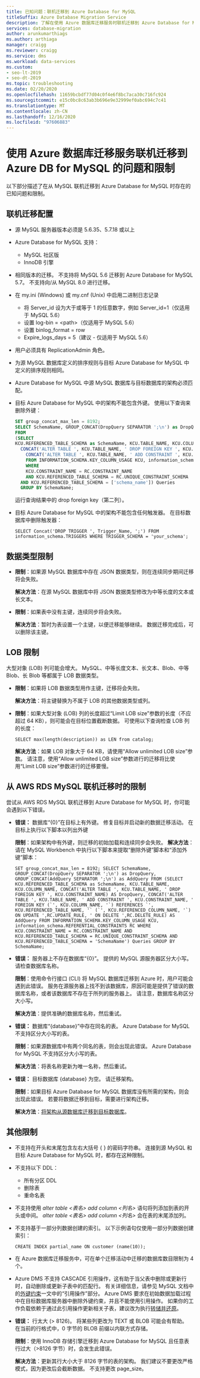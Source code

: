 ```yaml
---
title: 已知问题：联机迁移到 Azure Database for MySQL
titleSuffix: Azure Database Migration Service
description: 了解在使用 Azure 数据库迁移服务时联机迁移到 Azure Database for MySQL 的已知问题和迁移限制。
services: database-migration
author: arunkumarthiags
ms.author: arthiaga
manager: craigg
ms.reviewer: craigg
ms.service: dms
ms.workload: data-services
ms.custom:
- seo-lt-2019
- seo-dt-2019
ms.topic: troubleshooting
ms.date: 02/20/2020
ms.openlocfilehash: 11659bcbdf77d04c0f4e6f8bc7aca30c716fc924
ms.sourcegitcommit: e15c0bc8c63ab3b696e9e32999ef0abc694c7c41
ms.translationtype: MT
ms.contentlocale: zh-CN
ms.lasthandoff: 12/16/2020
ms.locfileid: "97606883"
---
```

# <a name="online-migration-issues--limitations-to-azure-db-for-mysql-with-azure-database-migration-service"></a>使用 Azure 数据库迁移服务联机迁移到 Azure DB for MySQL 的问题和限制

以下部分描述了在从 MySQL 联机迁移到 Azure Database for MySQL 时存在的已知问题和限制。

## <a name="online-migration-configuration"></a>联机迁移配置


- 源 MySQL 服务器版本必须是 5.6.35、5.7.18 或以上
- Azure Database for MySQL 支持：
  - MySQL 社区版
  - InnoDB 引擎
- 相同版本的迁移。 不支持将 MySQL 5.6 迁移到 Azure Database for MySQL 5.7。 不支持向/从 MySQL 8.0 进行迁移。
- 在 my.ini (Windows) 或 my.cnf (Unix) 中启用二进制日志记录
  - 将 Server_id 设为大于或等于 1 的任意数字，例如 Server_id=1（仅适用于 MySQL 5.6）
  - 设置 log-bin = \<path>（仅适用于 MySQL 5.6）
  - 设置 binlog_format = row
  - Expire_logs_days = 5（建议 - 仅适用于 MySQL 5.6）
- 用户必须具有 ReplicationAdmin 角色。
- 为源 MySQL 数据库定义的排序规则与目标 Azure Database for MySQL 中定义的排序规则相同。
- Azure Database for MySQL 中源 MySQL 数据库与目标数据库的架构必须匹配。
- 目标 Azure Database for MySQL 中的架构不能包含外键。 使用以下查询来删除外键：
    ```sql
    SET group_concat_max_len = 8192;
    SELECT SchemaName, GROUP_CONCAT(DropQuery SEPARATOR ';\n') as DropQuery, GROUP_CONCAT(AddQuery SEPARATOR ';\n') as AddQuery
    FROM
    (SELECT 
    KCU.REFERENCED_TABLE_SCHEMA as SchemaName, KCU.TABLE_NAME, KCU.COLUMN_NAME,
      CONCAT('ALTER TABLE ', KCU.TABLE_NAME, ' DROP FOREIGN KEY ', KCU.CONSTRAINT_NAME) AS DropQuery,
        CONCAT('ALTER TABLE ', KCU.TABLE_NAME, ' ADD CONSTRAINT ', KCU.CONSTRAINT_NAME, ' FOREIGN KEY (`', KCU.COLUMN_NAME, '`) REFERENCES `', KCU.REFERENCED_TABLE_NAME, '` (`', KCU.REFERENCED_COLUMN_NAME, '`) ON UPDATE ',RC.UPDATE_RULE, ' ON DELETE ',RC.DELETE_RULE) AS AddQuery
        FROM INFORMATION_SCHEMA.KEY_COLUMN_USAGE KCU, information_schema.REFERENTIAL_CONSTRAINTS RC
        WHERE
        KCU.CONSTRAINT_NAME = RC.CONSTRAINT_NAME
        AND KCU.REFERENCED_TABLE_SCHEMA = RC.UNIQUE_CONSTRAINT_SCHEMA
      AND KCU.REFERENCED_TABLE_SCHEMA = ['schema_name']) Queries
      GROUP BY SchemaName;
    ```

    运行查询结果中的 drop foreign key（第二列）。
- 目标 Azure Database for MySQL 中的架构不能包含任何触发器。 在目标数据库中删除触发器：
    ```
    SELECT Concat('DROP TRIGGER ', Trigger_Name, ';') FROM  information_schema.TRIGGERS WHERE TRIGGER_SCHEMA = 'your_schema';
    ```

## <a name="datatype-limitations"></a>数据类型限制

- **限制**：如果源 MySQL 数据库中存在 JSON 数据类型，则在连续同步期间迁移将会失败。

    **解决方法**：在源 MySQL 数据库中将 JSON 数据类型修改为中等长度的文本或长文本。

- **限制**：如果表中没有主键，连续同步将会失败。

    **解决方法**：暂时为表设置一个主键，以便迁移能够继续。 数据迁移完成后，可以删除该主键。

## <a name="lob-limitations"></a>LOB 限制

大型对象 (LOB) 列可能会增大。 MySQL、中等长度文本、长文本、Blob、中等 Blob、长 Blob 等都属于 LOB 数据类型。

- **限制**：如果将 LOB 数据类型用作主键，迁移将会失败。

    **解决方法**：将主键替换为不属于 LOB 的其他数据类型或列。

- **限制**：如果大型对象 (LOB) 列的长度超过“Limit LOB size”参数的长度（不应超过 64 KB），则可能会在目标位置截断数据。 可使用以下查询检查 LOB 列的长度：
    ```
    SELECT max(length(description)) as LEN from catalog;
    ```

    **解决方法**：如果 LOB 对象大于 64 KB，请使用“Allow unlimited LOB size”参数。 请注意，使用“Allow unlimited LOB size”参数进行的迁移将比使用“Limit LOB size”参数进行的迁移要慢。

## <a name="limitations-when-migrating-online-from-aws-rds-mysql"></a>从 AWS RDS MySQL 联机迁移时的限制

尝试从 AWS RDS MySQL 联机迁移到 Azure Database for MySQL 时，你可能会遇到以下错误。

- **错误：** 数据库“{0}”在目标上有外键。 修复目标并启动新的数据迁移活动。 在目标上执行以下脚本以列出外键

  **限制**：如果架构中有外键，则迁移的初始加载和连续同步会失败。
  **解决方法**：请在 MySQL Workbench 中执行以下脚本来提取“删除外键”脚本和“添加外键”脚本：

  ```
  SET group_concat_max_len = 8192; SELECT SchemaName, GROUP_CONCAT(DropQuery SEPARATOR ';\n') as DropQuery, GROUP_CONCAT(AddQuery SEPARATOR ';\n') as AddQuery FROM (SELECT KCU.REFERENCED_TABLE_SCHEMA as SchemaName, KCU.TABLE_NAME, KCU.COLUMN_NAME, CONCAT('ALTER TABLE ', KCU.TABLE_NAME, ' DROP FOREIGN KEY ', KCU.CONSTRAINT_NAME) AS DropQuery, CONCAT('ALTER TABLE ', KCU.TABLE_NAME, ' ADD CONSTRAINT ', KCU.CONSTRAINT_NAME, ' FOREIGN KEY (`', KCU.COLUMN_NAME, '`) REFERENCES `', KCU.REFERENCED_TABLE_NAME, '` (`', KCU.REFERENCED_COLUMN_NAME, '`) ON UPDATE ',RC.UPDATE_RULE, ' ON DELETE ',RC.DELETE_RULE) AS AddQuery FROM INFORMATION_SCHEMA.KEY_COLUMN_USAGE KCU, information_schema.REFERENTIAL_CONSTRAINTS RC WHERE KCU.CONSTRAINT_NAME = RC.CONSTRAINT_NAME AND KCU.REFERENCED_TABLE_SCHEMA = RC.UNIQUE_CONSTRAINT_SCHEMA AND KCU.REFERENCED_TABLE_SCHEMA = 'SchemaName') Queries GROUP BY SchemaName;
  ```

- **错误：** 服务器上不存在数据库“{0}”。 提供的 MySQL 源服务器区分大小写。 请检查数据库名称。

  **限制**：使用命令行接口 (CLI) 将 MySQL 数据库迁移到 Azure 时，用户可能会遇到此错误。 服务在源服务器上找不到该数据库，原因可能是提供了错误的数据库名称，或者该数据库不存在于所列的服务器上。 请注意，数据库名称区分大小写。

  **解决方法**：提供准确的数据库名称，然后重试。

- **错误：** 数据库“{database}”中存在同名的表。 Azure Database for MySQL 不支持区分大小写的表。

  **限制**：如果源数据库中有两个同名的表，则会出现此错误。 Azure Database for MySQL 不支持区分大小写的表。

  **解决方法**：将表名称更新为唯一名称，然后重试。

- **错误：** 目标数据库 {database} 为空。 请迁移架构。

  **限制**：如果目标 Azure Database for MySQL 数据库没有所需的架构，则会出现此错误。 若要将数据迁移到目标，需要进行架构迁移。

  **解决方法**：[将架构从源数据库迁移到目标数据库](./tutorial-mysql-azure-mysql-online.md#migrate-the-sample-schema)。

## <a name="other-limitations"></a>其他限制

- 不支持在开头和末尾包含左右大括号 {  } 的密码字符串。 连接到源 MySQL 和目标 Azure Database for MySQL 时，都存在这种限制。
- 不支持以下 DDL：
  - 所有分区 DDL
  - 删除表
  - 重命名表
- 不支持使用 *alter table <表名> add column <列名>* 语句将列添加到表的开头或中间。 *alter table <表名> add column <列名>* 会在表的末尾添加列。
- 不支持基于一部分列数据创建的索引。 以下示例语句仅使用一部分列数据创建索引：

    ``` 
    CREATE INDEX partial_name ON customer (name(10));
    ```

- 在 Azure 数据库迁移服务中，可在单个迁移活动中迁移的数据库数目限制为 4 个。

- Azure DMS 不支持 CASCADE 引用操作，这有助于当父表中删除或更新行时，自动删除或更新子表中的匹配行。 有关详细信息，请参见 MySQL 文档中的[外键约束](https://dev.mysql.com/doc/refman/8.0/en/create-table-foreign-keys.html)一文中的“引用操作”部分。 Azure DMS 要求在初始数据加载过程中在目标数据库服务器中删除外键约束，并且不能使用引用操作。 如果你的工作负载依赖于通过此引用操作更新相关子表，建议改为执行[转储并还原](../mysql/concepts-migrate-dump-restore.md)。 

- **错误：** 行太大 (> 8126)。 将某些列更改为 TEXT 或 BLOB 可能会有帮助。 在当前的行格式中，0 字节的 BLOB 前缀以内联方式存储。

  **限制**：使用 InnoDB 存储引擎迁移到 Azure Database for MySQL 且任意表行过大（>8126 字节）时，会发生此错误。

  **解决方法**：更新其行大小大于 8126 字节的表的架构。 我们建议不要更改严格模式，因为更改后会截断数据。 不支持更改 page_size。